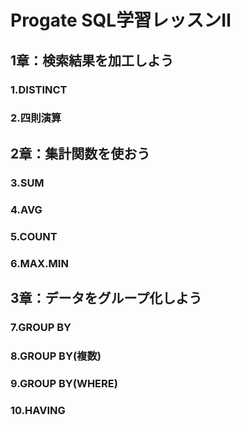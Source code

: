 # Progate SQL学習レッスンⅡ

## 1章：検索結果を加工しよう
### 1.DISTINCT
### 2.四則演算
## 2章：集計関数を使おう
### 3.SUM
### 4.AVG
### 5.COUNT
### 6.MAX.MIN
## 3章：データをグループ化しよう
### 7.GROUP BY
### 8.GROUP BY(複数)
### 9.GROUP BY(WHERE)
### 10.HAVING